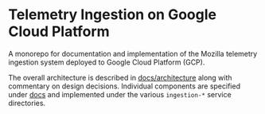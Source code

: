 # Telemetry Ingestion on Google Cloud Platform

<!-- START doctoc generated TOC please keep comment here to allow auto update -->
<!-- DON'T EDIT THIS SECTION, INSTEAD RE-RUN doctoc TO UPDATE -->
<!-- END doctoc generated TOC please keep comment here to allow auto update -->

A monorepo for documentation and implementation of the Mozilla telemetry
ingestion system deployed to Google Cloud Platform (GCP).

The overall architecture is described in [docs/architecture](docs/architecture)
along with commentary on design decisions.
Individual components are specified under [docs](docs) and implemented
under the various `ingestion-*` service directories.
